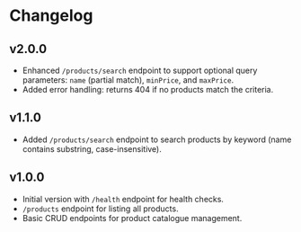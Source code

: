 # Changelog

## v2.0.0
- Enhanced `/products/search` endpoint to support optional query parameters: `name` (partial match), `minPrice`, and `maxPrice`.
- Added error handling: returns 404 if no products match the criteria.

## v1.1.0
- Added `/products/search` endpoint to search products by keyword (name contains substring, case-insensitive).

## v1.0.0
- Initial version with `/health` endpoint for health checks.
- `/products` endpoint for listing all products.
- Basic CRUD endpoints for product catalogue management.
